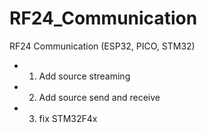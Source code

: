 # RF24_Communication
RF24 Communication (ESP32, PICO, STM32)
 - 1. Add source streaming
 - 2. Add source send and receive
 - 3. fix STM32F4x
